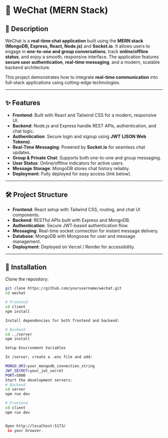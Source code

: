 # 💬 WeChat (MERN Stack)

## 📖 Description  
WeChat is a **real-time chat application** built using the **MERN stack (MongoDB, Express, React, Node.js)** and **Socket.io**. It allows users to engage in **one-to-one and group conversations**, track **online/offline status**, and enjoy a smooth, responsive interface. The application features **secure user authentication**, **real-time messaging**, and a modern, scalable backend architecture.  

This project demonstrates how to integrate **real-time communication** into full-stack applications using cutting-edge technologies.  

---

## ✨ Features  

- **Frontend**: Built with React and Tailwind CSS for a modern, responsive UI.  
- **Backend**: Node.js and Express handle REST APIs, authentication, and chat logic.  
- **Authentication**: Secure login and signup using **JWT (JSON Web Tokens)**.  
- **Real-Time Messaging**: Powered by **Socket.io** for seamless chat updates.  
- **Group & Private Chat**: Supports both one-to-one and group messaging.  
- **User Status**: Online/offline indicators for active users.  
- **Message Storage**: MongoDB stores chat history reliably.  
- **Deployment**: Fully deployed for easy access (link below).  

---

## 🛠️ Project Structure  

- **Frontend**: React setup with Tailwind CSS, routing, and chat UI components.  
- **Backend**: RESTful APIs built with Express and MongoDB.  
- **Authentication**: Secure JWT-based authentication flow.  
- **Messaging**: Real-time socket connection for instant message delivery.  
- **Database**: MongoDB with Mongoose for user and message management.  
- **Deployment**: Deployed on Vercel / Render for accessibility. 
---

## 🚀 Installation  

Clone the repository:  
```bash
git clone https://github.com/yourusername/wechat.git
cd wechat

# Frontend
cd client
npm install

Install dependencies for both frontend and backend:

# Backend
cd ../server
npm install

Setup Environment Variables

In /server, create a .env file and add:

MONGO_URI=your_mongodb_connection_string
JWT_SECRET=your_jwt_secret
PORT=5000
Start the development servers:
# Backend
cd server
npm run dev

# Frontend
cd client
npm run dev


Open http://localhost:5173/
 in your browser.
